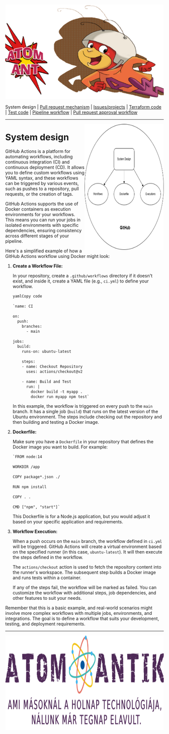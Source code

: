 <img src="https://github.com/MrN00b1101/AATeszt/blob/main/documentation/atom_antik_header.png" alt="Team logo" style="height: 300px; width:100%;"/>
  
  System design
  | [Pull request mechanism](https://github.com/MrN00b1101/AtomAntik/blob/main/documentation/pull_request_mechanism.md)
  | [Issues/projects](https://github.com/MrN00b1101/AtomAntik/blob/main/documentation/issues_projects.md)
  | [Terraform code](https://github.com/MrN00b1101/AtomAntik/blob/main/documentation/terraform_code.md)
  | [Test code](https://github.com/MrN00b1101/AtomAntik/blob/main/documentation/test_code.md)
  | [Pipeline workflow](https://github.com/MrN00b1101/AtomAntik/blob/main/documentation/pipeline_workflow.md)
  | [Pull request approval workflow](https://github.com/MrN00b1101/AtomAntik/blob/main/documentation/pull_request_aproval_workflow.md)
***

<img src="https://github.com/MrN00b1101/AtomAntik/blob/main/documentation/roadmap_sysdesign.png" alt="design roadmap" style="height: 400px; width:50%;" align="right"/>

#   System design
  
GitHub Actions is a platform for automating workflows, including continuous integration (CI) and continuous deployment (CD). It allows you to define custom workflows using YAML syntax, and these workflows can be triggered by various events, such as pushes to a repository, pull requests, or the creation of tags.

GitHub Actions supports the use of Docker containers as execution environments for your workflows. This means you can run your jobs in isolated environments with specific dependencies, ensuring consistency across different stages of your pipeline.

Here's a simplified example of how a GitHub Actions workflow using Docker might look:

1.  **Create a Workflow File:**
    
    In your repository, create a `.github/workflows` directory if it doesn't exist, and inside it, create a YAML file (e.g., `ci.yml`) to define your workflow.
    ```
    yamlCopy code
    
    `name: CI
    
    on:
      push:
        branches:
          - main
    
    jobs:
      build:
        runs-on: ubuntu-latest
    
        steps:
        - name: Checkout Repository
          uses: actions/checkout@v2
    
        - name: Build and Test
          run: |
            docker build -t myapp .
            docker run myapp npm test` 
    ```
    In this example, the workflow is triggered on every push to the `main` branch. It has a single job (`build`) that runs on the latest version of the Ubuntu environment. The steps include checking out the repository and then building and testing a Docker image.
    
2.  **Dockerfile:**
    
    Make sure you have a `Dockerfile` in your repository that defines the Docker image you want to build. For example:
    
    ```
    `FROM node:14
    
    WORKDIR /app
    
    COPY package*.json ./
    
    RUN npm install
    
    COPY . .
    
    CMD ["npm", "start"]` 
    ```
    This Dockerfile is for a Node.js application, but you would adjust it based on your specific application and requirements.
    
3.  **Workflow Execution:**
    
    When a push occurs on the `main` branch, the workflow defined in `ci.yml` will be triggered. GitHub Actions will create a virtual environment based on the specified runner (in this case, `ubuntu-latest`). It will then execute the steps defined in the workflow.
    
    The `actions/checkout` action is used to fetch the repository content into the runner's workspace. The subsequent step builds a Docker image and runs tests within a container.
    
    If any of the steps fail, the workflow will be marked as failed. You can customize the workflow with additional steps, job dependencies, and other features to suit your needs.
    

Remember that this is a basic example, and real-world scenarios might involve more complex workflows with multiple jobs, environments, and integrations. The goal is to define a workflow that suits your development, testing, and deployment requirements.



***  
<img src="https://github.com/MrN00b1101/AtomAntik/blob/main/documentation/atom_antik_footer.png" alt="Team logo" style="height: 300px; width:100%;"/>
